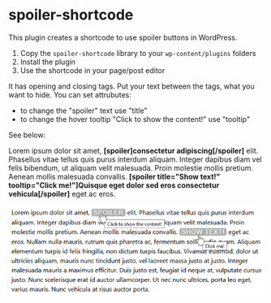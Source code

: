 # spoiler-shortcode
This plugin creates a shortcode to use spoiler buttons in WordPress.

1. Copy the `spoiler-shortcode` library to your `wp-content/plugins` folders
2. Install the plugin
3. Use the shortcode in your page/post editor

It has opening and closing tags. Put your text between the tags, what you want to hide. You can set attrubutes:
- to change the "spoiler" text use "title"
- to change the hover tooltip "Click to show the content!" use "tooltip"

See below:

Lorem ipsum dolor sit amet, **[spoiler]**consectetur adipiscing**[/spoiler]** elit. Phasellus vitae tellus quis purus interdum aliquam. Integer dapibus diam vel felis bibendum, ut aliquam velit malesuada. Proin molestie mollis pretium. Aenean mollis malesuada convallis. **[spoiler title="Show text!" tooltip="Click me!"]**Quisque eget dolor sed eros consectetur vehicula**[/spoiler]** eget ac eros. 

![alt text](https://github.com/LioneAdri/spoiler-shortcode/blob/master/spoiler.png?raw=true)
